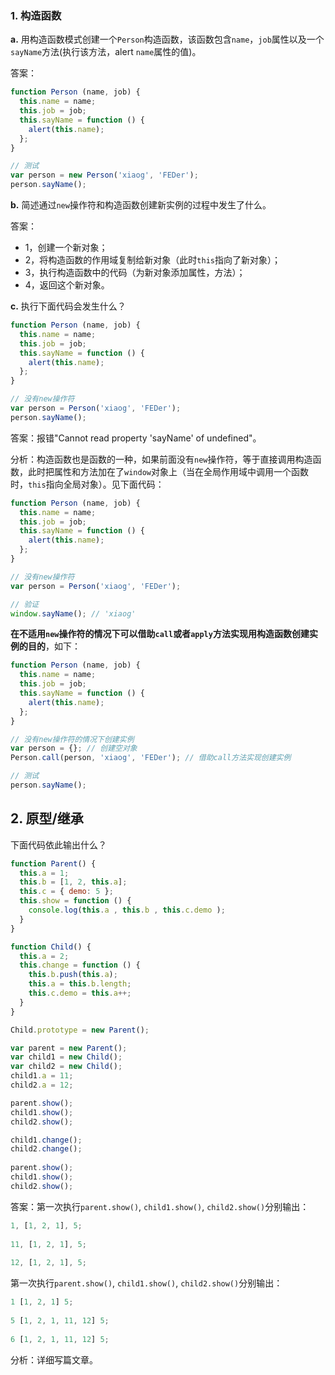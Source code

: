 ### 1. 构造函数

**a.** 用构造函数模式创建一个`Person`构造函数，该函数包含`name`，`job`属性以及一个`sayName`方法(执行该方法，alert `name`属性的值)。   

答案：

```js
function Person (name, job) {
  this.name = name;
  this.job = job;
  this.sayName = function () {
    alert(this.name);
  };
}

// 测试
var person = new Person('xiaog', 'FEDer');
person.sayName();
```

**b.** 简述通过`new`操作符和构造函数创建新实例的过程中发生了什么。

答案：

- 1，创建一个新对象；
- 2，将构造函数的作用域复制给新对象（此时`this`指向了新对象）；
- 3，执行构造函数中的代码（为新对象添加属性，方法）；
- 4，返回这个新对象。

**c.** 执行下面代码会发生什么？

```js
function Person (name, job) {
  this.name = name;
  this.job = job;
  this.sayName = function () {
    alert(this.name);
  };
}

// 没有new操作符
var person = Person('xiaog', 'FEDer');
person.sayName();
```

答案：报错"Cannot read property 'sayName' of undefined"。

分析：构造函数也是函数的一种，如果前面没有`new`操作符，等于直接调用构造函数，此时把属性和方法加在了`window`对象上（当在全局作用域中调用一个函数时，`this`指向全局对象）。见下面代码：

```js
function Person (name, job) {
  this.name = name;
  this.job = job;
  this.sayName = function () {
    alert(this.name);
  };
}

// 没有new操作符
var person = Person('xiaog', 'FEDer');

// 验证
window.sayName(); // 'xiaog'
```

**在不适用`new`操作符的情况下可以借助`call`或者`apply`方法实现用构造函数创建实例的目的**，如下：

```js
function Person (name, job) {
  this.name = name;
  this.job = job;
  this.sayName = function () {
    alert(this.name);
  };
}

// 没有new操作符的情况下创建实例
var person = {}; // 创建空对象
Person.call(person, 'xiaog', 'FEDer'); // 借助call方法实现创建实例

// 测试
person.sayName();
```
## 2. 原型/继承

下面代码依此输出什么？

```js
function Parent() {
  this.a = 1;
  this.b = [1, 2, this.a];
  this.c = { demo: 5 };
  this.show = function () {
    console.log(this.a , this.b , this.c.demo );
  }
}

function Child() {
  this.a = 2;
  this.change = function () {
    this.b.push(this.a);
    this.a = this.b.length;
    this.c.demo = this.a++;
  }
}

Child.prototype = new Parent(); 

var parent = new Parent();
var child1 = new Child();
var child2 = new Child();
child1.a = 11;
child2.a = 12;

parent.show();
child1.show();
child2.show();

child1.change();
child2.change();
   
parent.show();
child1.show();
child2.show();
```

答案：第一次执行`parent.show()`, `child1.show()`, `child2.show()`分别输出：

```js
1, [1, 2, 1], 5;
   
11, [1, 2, 1], 5;
   
12, [1, 2, 1], 5;
```
   
第一次执行`parent.show()`, `child1.show()`, `child2.show()`分别输出：

```js
1 [1, 2, 1] 5;
   
5 [1, 2, 1, 11, 12] 5;
   
6 [1, 2, 1, 11, 12] 5;
```

分析：详细写篇文章。

